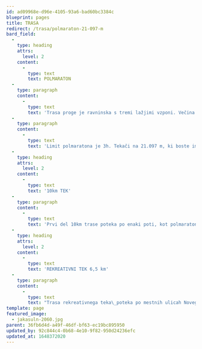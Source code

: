 ```yaml
---
id: ad09968e-d96e-4105-93a6-bad60bc3384c
blueprint: pages
title: TRASA
redirect: /trasa/polmaraton-21-097-m
bard_field:
  -
    type: heading
    attrs:
      level: 2
    content:
      -
        type: text
        text: POLMARATON
  -
    type: paragraph
    content:
      -
        type: text
        text: 'Trasa proge je ravninska s tremi lažjimi vzponi. Večina trase poteka po trdi asfaltni podlagi. Vmes sta dva krajša makadamska odseka. Štart in cilj je na Seidlovi cesti. Tekači najprej naredijo en krog dolg 6,5 km (trasa rekreativnega teka), nato pa še en večji krog ob dolini reke Krke. '
  -
    type: paragraph
    content:
      -
        type: text
        text: 'Limit polmaratona je 3h. Tekači na 21.097 m, ki boste imeli na vmesnem času na 6,5 km slabši čas od 50 min bruto, boste preusmerjeni na progo 10km teka in uvrščeni v rezultatsko listo teka na 10km.'
  -
    type: heading
    attrs:
      level: 2
    content:
      -
        type: text
        text: '10km TEK'
  -
    type: paragraph
    content:
      -
        type: text
        text: 'Prvi del 10km trase poteka po enaki poti, kot polmaraton. Po pretečenem prvem 6,5 kilometerskem krogu, trasa 10km zavije levo v center mesta. Trasa nadaljuje čez prenovljeni Glavni trg in kandijski most proti Grmu, kjer pri Osnovni šoli Grm zavije na Smrečnikovo ulico vse do Šmihelske ceste kjer zavije proga desno vse do Šmihelskega mosta in v cilj na Seidlovi cesti. Trasa je v celoti asfaltirana.'
  -
    type: heading
    attrs:
      level: 2
    content:
      -
        type: text
        text: 'REKREATIVNI TEK 6,5 km'
  -
    type: paragraph
    content:
      -
        type: text
        text: "Trasa rekreativnega teka\_poteka po mestnih ulicah Novega mesta. Štart in cilj rekreativnega teka je na Seidlovi cesti. Trasa teka\_je ravna z lažjim vzponom na 3km. \_Štart rekreativnega teka je ob 10:00 skupaj s polmaratonom."
template: page
featured_image:
  - jakasuln-2060.jpg
parent: 36fb6d4d-a49f-46df-bf63-ec19bc895950
updated_by: 92c844c4-0b68-4e10-9f82-950d24236efc
updated_at: 1648372020
---
```

